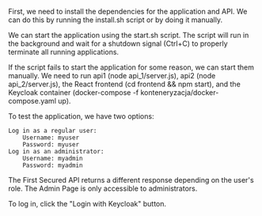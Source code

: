 First, we need to install the dependencies for the application and API. We can do this by running the install.sh script or by doing it manually.

We can start the application using the start.sh script. The script will run in the background and wait for a shutdown signal (Ctrl+C) to properly terminate all running applications.

If the script fails to start the application for some reason, we can start them manually. We need to run api1 (node api_1/server.js), api2 (node api_2/server.js), the React frontend (cd frontend && npm start), and the Keycloak container (docker-compose -f konteneryzacja/docker-compose.yaml up).

To test the application, we have two options:

    Log in as a regular user:
        Username: myuser
        Password: myuser
    Log in as an administrator:
        Username: myadmin
        Password: myadmin

The First Secured API returns a different response depending on the user's role. The Admin Page is only accessible to administrators.

To log in, click the "Login with Keycloak" button.
